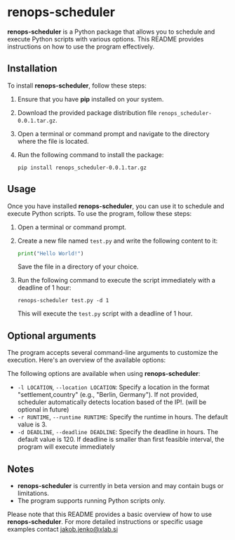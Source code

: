 # renops-scheduler

**renops-scheduler** is a Python package that allows you to schedule and execute Python scripts with various options. This README provides instructions on how to use the program effectively.

## Installation

To install **renops-scheduler**, follow these steps:

1. Ensure that you have **pip** installed on your system.
2. Download the provided package distribution file `renops_scheduler-0.0.1.tar.gz`.
3. Open a terminal or command prompt and navigate to the directory where the file is located.
4. Run the following command to install the package:

   ```
   pip install renops_scheduler-0.0.1.tar.gz
   ```

## Usage

Once you have installed **renops-scheduler**, you can use it to schedule and execute Python scripts.
To use the program, follow these steps:

1. Open a terminal or command prompt.
2. Create a new file named `test.py` and write the following content to it:

   ```python
   print("Hello World!")
   ```

   Save the file in a directory of your choice.

3. Run the following command to execute the script immediately with a deadline of 1 hour:

   ```
   renops-scheduler test.py -d 1
   ```

   This will execute the `test.py` script with a deadline of 1 hour.

## Optional arguments
The program accepts several command-line arguments to customize the execution. Here's an overview of the available options:

The following options are available when using **renops-scheduler**:
- `-l LOCATION`, `--location LOCATION`: Specify a location in the format "settlement,country" (e.g., "Berlin, Germany"). If not provided, scheduler automatically detects location based of the IP!. (will be optional in future)
- `-r RUNTIME`, `--runtime RUNTIME`: Specify the runtime in hours. The default value is 3.
- `-d DEADLINE`, `--deadline DEADLINE`: Specify the deadline in hours. The default value is 120. If deadline is smaller than first feasible interval, the program will execute immediately

## Notes

- **renops-scheduler** is currently in beta version and may contain bugs or limitations.
- The program supports running Python scripts only.

Please note that this README provides a basic overview of how to use **renops-scheduler**. For more detailed instructions or specific usage examples contact jakob.jenko@xlab.si
